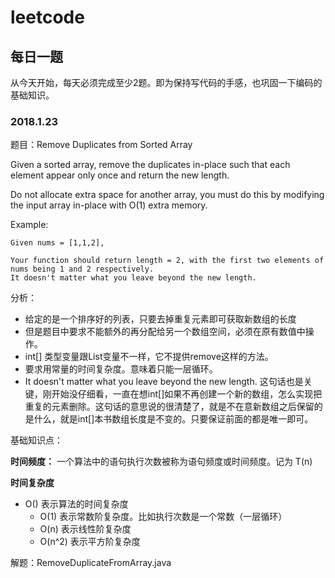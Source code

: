 # leetcode
## 每日一题
从今天开始，每天必须完成至少2题。即为保持写代码的手感，也巩固一下编码的基础知识。


### 2018.1.23
题目：Remove Duplicates from Sorted Array

Given a sorted array, remove the duplicates in-place such that each element appear only once and return the new length.

Do not allocate extra space for another array, you must do this by modifying the input array in-place with O(1) extra memory.

Example:

```
Given nums = [1,1,2],

Your function should return length = 2, with the first two elements of nums being 1 and 2 respectively.
It doesn't matter what you leave beyond the new length.
```

分析：

- 给定的是一个排序好的列表，只要去掉重复元素即可获取新数组的长度
- 但是题目中要求不能额外的再分配给另一个数组空间，必须在原有数值中操作。
- int[] 类型变量跟List变量不一样，它不提供remove这样的方法。
- 要求用常量的时间复杂度。意味着只能一层循环。
- It doesn't matter what you leave beyond the new length. 这句话也是关键，刚开始没仔细看，一直在想int[]如果不再创建一个新的数组，怎么实现把重复的元素删除。这句话的意思说的很清楚了，就是不在意新数组之后保留的是什么，就是int[]本书数组长度是不变的。只要保证前面的都是唯一即可。


基础知识点：

**时间频度：** 一个算法中的语句执行次数被称为语句频度或时间频度。记为 T(n)

**时间复杂度**

- O() 表示算法的时间复杂度
    - O(1) 表示常数阶复杂度。比如执行次数是一个常数（一层循环）
    - O(n) 表示线性阶复杂度
    - O(n^2) 表示平方阶复杂度
    


解题：RemoveDuplicateFromArray.java
